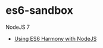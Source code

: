 # es6-sandbox

NodeJS 7

* [Using ES6 Harmony with NodeJS](https://www.airpair.com/javascript/posts/using-es6-harmony-with-nodejs)
